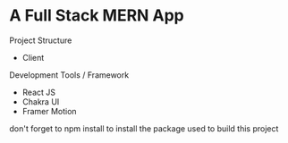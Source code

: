 # A Full Stack MERN App

Project Structure

- Client

Development Tools / Framework

- React JS
- Chakra UI
- Framer Motion

don't forget to npm install to install the package used to build this project
